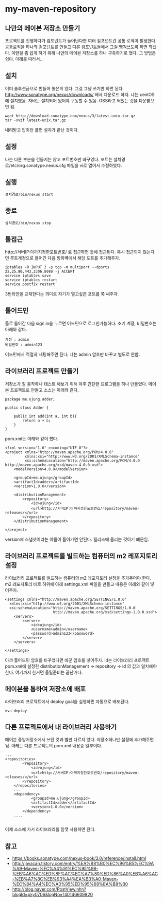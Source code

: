 # my-maven-repository

## 나만의 메이븐 저장소 만들기
프로젝트를 진행하다가 컴포넌트가 늘어난다면 여러 컴포넌트간 공통 로직이 발생한다.
공통로직을 하나의 컴포넌트를 만들고 다른 컴포넌트들에서 그걸 땡겨쓰도록 하면 되겠다.
이런걸 좀 쉽게 하기 위해 나만의 메이븐 저장소를 하나 구축하기로 했다.
그 방법은 쉽다. 아래를 따라서...

## 설치
이미 솔루션급으로 만들어 놓은게 있다. 그걸 그냥 쓰기만 하면 된다.
http://www.sonatype.org/nexus/downloads/ 에서 다운로드 하자.
나는 centOS에 설치했음.
자바는 설치되어 있어야 구동할 수 있음.
OSS라고 써있는 것을 다운받으면 됨.

```
wget http://download.sonatype.com/nexus/3/latest-unix.tar.gz
tar -xvzf latest-unix.tar.gz
```
내려받고 압축만 풀면 설치가 끝난 것이다.

## 설정
나는 다른 부분을 건들지는 않고 포트번호만 바꾸었다.
포트는 설치경로/etc/org.sonatype.nexus.cfg 파일을 vi로 열어서 수정하였다.

## 실행
```
설치경로/bin/nexus start
```

## 종료
```
설치경로/bin/nexus stop
```

## 툴접근
http://서버IP:아까지정한포트번호/ 로 접근하면 툴에 접근된다.
혹시 접근되지 않는다면 루트계정으로 들어간 다음 방화벽에서 해당 포트를 추가해주자.
```
iptables -R INPUT 3 -p tcp -m multiport --dports 22,25,80,443,3306,8080 -j ACCEPT
service iptables save
service iptables restart
service postfix restart
```
3번라인을 교체한다는 의미로 자기가 열고싶은 포트를 쭉 써주자.

## 툴어드민
툴로 들어간 다음 sign in을 누르면 어드민으로 로그인가능하다.
초기 계정, 비밀번호는 아래와 같다.
```
계정 : admin
비밀번호 : admin123
```
어드민에서 적절히 세팅해주면 된다. 나는 admin 암호만 바꾸고 별도로 안함.

## 라이브러리 프로젝트 만들기
저장소가 잘 동작하나 테스트 해보기 위해 아주 간단한 프로그램을 하나 만들었다.
메이븐 프로젝트로 만들고 소스는 아래와 같다.
```
package me.ujung.adder;

public class Adder {

    public int add(int a, int b){
        return a + b;
    }
}
```

pom.xml는 아래와 같이 했다.
```
<?xml version="1.0" encoding="UTF-8"?>
<project xmlns="http://maven.apache.org/POM/4.0.0"
         xmlns:xsi="http://www.w3.org/2001/XMLSchema-instance"
         xsi:schemaLocation="http://maven.apache.org/POM/4.0.0 http://maven.apache.org/xsd/maven-4.0.0.xsd">
    <modelVersion>4.0.0</modelVersion>

    <groupId>me.ujung</groupId>
    <artifactId>adder</artifactId>
    <version>1.0.0</version>

    <distributionManagement>
        <repository>
            <id>ujung</id>
            <url>http://서버IP:아까지정한포트번호/repository/maven-releases/</url>
        </repository>
    </distributionManagement>

</project>
```
version에 스냅샷이라는 이름이 들어가면 안된다. 릴리즈에 올리는 것이기 떄문임.

## 라이브러리 프로젝트를 빌드하는 컴퓨터의 m2 레포지토리 설정
라이브러리 프로젝트를 빌드하는 컴퓨터의 m2 레포지토리 설정을 추가주어야 한다.
m2 레포지토리 바로 하위에 아래 settings.xml 파일을 만들고 내용은 아래와 같이 넣어주자.
```
<settings xmlns="http://maven.apache.org/SETTINGS/1.0.0"
  xmlns:xsi="http://www.w3.org/2001/XMLSchema-instance"
  xsi:schemaLocation="http://maven.apache.org/SETTINGS/1.0.0
                      http://maven.apache.org/xsd/settings-1.0.0.xsd">
	<servers>
		<server>
			<id>ujung</id>
			<username>admin</username>
			<password>admin123</password>
		</server>	
	</servers>

</settings>
```
아까 툴어드민 암호를 바꾸었다면 바꾼 암호를 넣어주자.
id는 라이브러리 프로젝트 pom.xml에 설정한 distributionManagement -> repository -> id 의 값과 일치해야 한다.
여기까지 한거면 올릴준비는 끝난거다.

## 메이븐을 통하여 저장소에 배포
라이브러리 프로젝트에서 deploy goal을 실행하면 자동으로 배포된다.
```
mvn deploy
```

## 다른 프로젝트에서 내 라이브러리 사용하기
메이븐 중앙저장소에서 쓰던 것과 별만 다르지 않다.
저장소하나만 설정에 추가해주면 됨.
아래는 다른 프로젝트의 pom.xml 내용중 일부이다.
```
...
<repositories>
		<repository>
			<id>ujung</id>
			<url>http://서버IP:아까지정한포트번호/repository/maven-releases/</url>
		</repository>
	</repositories>
	...
	<dependency>
			<groupId>me.ujung</groupId>
			<artifactId>adder</artifactId>
			<version>1.0.0</version>
		</dependency>
	....
	
```
이제 소스에 가서 라이브러리를 맘껏 사용하면 된다.


## 참고
* https://books.sonatype.com/nexus-book/3.0/reference/install.html
* http://javacan.tistory.com/entry/%EA%B8%B0%EC%96%B5%EC%9A%A9-Maven-%EC%A4%91%EC%95%99-%EB%A6%AC%ED%8F%AC%EC%A7%80%ED%86%A0%EB%A6%AC-%EB%A7%8C%EB%93%A4%EA%B3%A0-Maven-%EC%84%A4%EC%A0%95%ED%95%98%EA%B8%B0
* http://blog.naver.com/PostView.nhn?blogId=pky0706&logNo=140146609820
